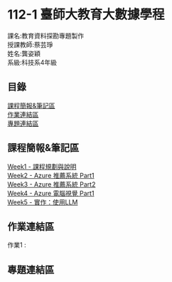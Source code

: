 # 112-1 臺師大教育大數據學程  
課名:教育資料探勘專題製作  
授課教師:蔡芸琤  
姓名:龔姿穎  
系級:科技系4年級  
## 目錄
[課程簡報&筆記區](https://github.com/Zing116/DM/blob/main/README.md#%E8%AA%B2%E7%A8%8B%E7%AD%86%E8%A8%98%E5%8D%80)  
[作業連結區](https://github.com/Zing116/DM/blob/main/README.md#%E4%BD%9C%E6%A5%AD%E9%80%A3%E7%B5%90%E5%8D%80)  
[專題連結區](https://github.com/Zing116/DM/blob/main/README.md#%E5%B0%88%E9%A1%8C%E9%80%A3%E7%B5%90%E5%8D%80)  
## 課程簡報&筆記區  
[Week1 - 課程規劃與說明](https://docs.google.com/presentation/d/1Zt9ZoG-yJjCXBGV76JjsIfgVke8ttIQNIliNOQ_mM6Q/edit#slide=id.g23dd2219a46_0_124)  
[Week2 - Azure 推薦系統 Part1](https://hackmd.io/@suensummit/S1PQuaRCh#/)  
[Week3 - Azure 推薦系統 Part2](https://hackmd.io/@suensummit/H1eXaMPkT#/)  
[Week4 - Azure 電腦視覺 Part1](https://hackmd.io/@suensummit/ry7Znb2J6#/)  
[Week5 - 實作：使用LLM](https://hackmd.io/@suensummit/SkVZidce6#/)  
## 作業連結區  
作業1 : 

## 專題連結區
